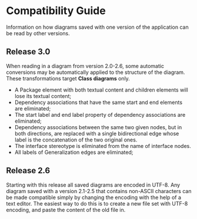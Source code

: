 # Compatibility Guide

Information on how diagrams saved with one version of the application can be read by other versions.

## Release 3.0

When reading in a diagram from version 2.0-2.6, some automatic conversions may be automatically applied to the structure of the diagram. 
These transformations target **Class diagrams** only.

* A Package element with both textual content and children elements will lose its textual content; 
* Dependency associations that have the same start and end elements are eliminated;
* The start label and end label property of dependency associations are eliminated; 
* Dependency associations between the same two given nodes, but in both directions, are replaced with a single 
   bidirectional edge whose label is the concatenation of the two original ones.
* The interface stereotype is eliminated from the name of interface nodes.
* All labels of Generalization edges are eliminated;

## Release 2.6

Starting with this release all saved diagrams are encoded in UTF-8. Any diagram saved with a version 2.1-2.5 that contains
non-ASCII characters can be made compatible simply by changing the encoding with the help of a text editor.
The easiest way to do this is to create a new file set with UTF-8 encoding, and paste the content of the old file in.